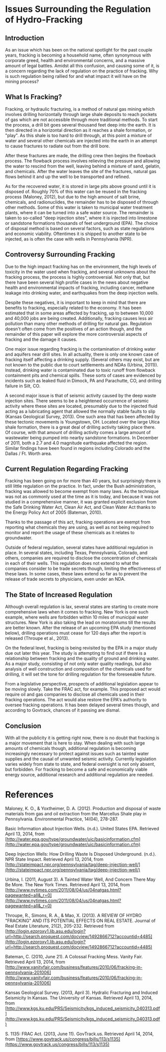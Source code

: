 # Issues Surrounding the Regulation of Hydro-Fracking

## Introduction

As an issue which has been on the national spotlight for the past couple years, fracking is becoming a household name, often synonymous with corporate greed, health and environmental concerns, and a massive amount of legal battles. Amidst all this confusion, and causing some of it, is a concern regarding the lack of regulation on the practice of fracking. Why is such regulation being rallied for and what impact it will have on the mining process?

## What Is Fracking?

Fracking, or hydraulic fracturing, is a method of natural gas mining which involves drilling horizontally through large shale deposits to reach pockets of gas which are not accessible through more traditional methods. To start the process, a drill bit goes several thousand feet deep into the earth. It is then directed in a horizontal direction as it reaches a shale formation, or "play". As this shale is too hard to drill through, at this point a mixture of water and several other chemicals are injected into the earth in an attempt to cause fractures to radiate out from the drill bore.

After these fractures are made, the drilling crew then begins the flowback process. The flowback process involves relieving the pressure and allowing the water to rescind from the well, leaving behind a mixture of sand, gelatin, and chemicals. After the water leaves the site of the fractures, natural gas flows behind it and up the well to be transported and refined.

As for the recovered water, it is stored in large pits above ground until it is disposed of. Roughly 70% of this water can be reused in the fracking process (Maloney, 2012), but due to the high amount of salt brine, chemicals, and radionuclides, the remainder has to be disposed of through other methods. Some of this water is taken to municipal water treatment plants, where it can be turned into a safe water source. The remainder is taken to so-called "deep injection sites", where it is injected into limestone or sandstone formations thousands of feet underground (EPA). The choice of disposal method is based on several factors, such as state regulations and economic viability. Oftentimes it is shipped to another state to be injected, as is often the case with wells in Pennsylvania (NPR).

## Controversy Surrounding Fracking

Due to the high impact fracking has on the environment, the high levels of toxicity in the water used when fracking, and several unknowns about the fracking process, the process is highly controversial. Not only that, but there have been several high profile cases in the news about negative health and environmental impacts of fracking, including cancer, methane leakage into drinking water, and earthquakes from the deep injection wells.

Despite these negatives, it is important to keep in mind that there are benefits to fracking, especially related to the economy. It has been estimated that in some areas affected by fracking, up to between 10,000 and 40,000 jobs are being created. Additionally, fracking causes less air pollution than many other methods of drilling for natural gas. Regulation doesn't often come from the positives of an action though, and the remainder of this paper will explore the more controversial aspects of fracking and the damage it causes.

One major issue regarding fracking is the contamination of drinking water and aquifers near drill sites. In all actuality, there is only one known case of fracking itself affecting a drinking supply. (Several others may exist, but are not known to the public due to court settlements and NDAs (Urbina, 2011)). Instead, drinking water is contaminated due to toxic runoff from flowback containment pits and chemical spills. These sorts of cases are evidenced by incidents such as leaked fluid in Dimock, PA and Parachutte, CO, and drilling failure in Silt, CO.

A second major issue is that of seismic activity caused by the deep waste injection sites. There seems to be a heightened occurrence of seismic activity where these sites are located, presumably due to the injected fluid acting as a lubricating agent that allowed the normally stable faults to slip (Kansas Geological Survey, 2013). One such area that has been affected by these tectonic movements is Youngstown, OH. Located over the large Utica shale formation, there is a great deal of drilling activity taking place there. Of course, with that amount of drilling activity comes a large amount of wastewater being pumped into nearby sandstone formations. In December of 2011, both a 2.7 and 4.0 magnitude earthquake affected the region. Similar findings have been found in regions including Colorado and the Dallas / Ft. Worth area.

## Current Regulation Regarding Fracking

Fracking has been going on for more than 40 years, but surprisingly there is still little regulation on the practice. In fact, under the Bush administration, fracking was allowed to become exempt from many laws. As the technique was not as commonly used at the time as it is today, and because it was not studied in a comprehensive manner, it was granted explicit exclusion from the Safe Drinking Water Act, Clean Air Act, and Clean Water Act thanks to the Energy Policy Act of 2005 (Bateman, 2010).

Thanks to the passage of this act, fracking operations are exempt from reporting what chemicals they are using, as well as not being required to monitor and report the usage of these chemicals as it relates to groundwater.

Outside of federal regulation, several states have additional regulation in place. In several states, including Texas, Pennsylvania, Colorado, and others, companies are required to disclose the concentration of chemicals in each of their wells. This regulation does not extend to what the companies consider to be trade secrets though, limiting the effectiveness of these laws. In some cases, these laws extend so far as to prevent the release of trade secrets to physicians, even under an NDA.

## The State of Increased Regulation

Although overall regulation is lax, several states are starting to create more comprehensive laws when it comes to fracking. New York is one such example, where wells are forbidden within 10 miles of municipal water structures. New York is also taking the lead on moratoriums till the results are better known. After the release of an upcoming EPA study (mentioned below), drilling operations must cease for 120 days after the report is released (Throupe et al., 2013).

On the federal level, fracking is being revisited by the EPA in a major study due out later this year. The study is attempting to find out if there is a relationship between fracking and the quality of ground and drinking water. As a major study, consisting of not only water quality readings, but also analysis of well construction and composition of the chemicals used for drilling, it will set the tone for drilling regulation for the foreseeable future.

From a legislative perspective, prospects of additional legislation appear to be moving slowly. Take the FRAC act, for example. This proposed act would require oil and gas companies to disclose all chemicals used in their fracking operations. The act would alse restore the EPA's authority to oversee fracking operations. It has been delayed several times though, and according to Govtrack, chances of it passing are dismal.

## Conclusion

With all the publicity it is getting right now, there is no doubt that fracking is a major movement that is here to stay. When dealing with such large amounts of chemicals though, additional regulation is becoming increasingly necessary to protect against issues such as tainted water supplies and the causal of unwanted seismic activity. Currently legislation varies widely from state to state, and federal oversight is not only absent, but forbidden. For fracking to become a safe and economically viable energy source, additional research and additional regulation are needed.

# References

Maloney, K. O., & Yoxtheimer, D. A. (2012). Production and disposal of waste materials from gas and oil extraction from the Marcellus Shale play in Pennsylvania. Environmental Practice, 14(04), 278-287.

Basic Information about Injection Wells. (n.d.). United States EPA. Retrieved April 13, 2014, from [http://water.epa.gov/type/groundwater/uic/basicinformation.cfm](http://water.epa.gov/type/groundwater/uic/basicinformation.cfm)

Deep Injection Wells: How Drilling Waste Is Disposed Underground. (n.d.). NPR State Impact. Retrieved April 13, 2014, from [http://stateimpact.npr.org/pennsylvania/tag/deep-injection-well/](http://stateimpact.npr.org/pennsylvania/tag/deep-injection-well/)

Urbina, I. (2011, August 3). A Tainted Water Well, And Concern There May Be More. The New York Times. Retrieved April 13, 2014, from [http://www.nytimes.com/2011/08/04/us/04natgas.html?pagewanted=all&_r=0](http://www.nytimes.com/2011/08/04/us/04natgas.html?pagewanted=all&_r=0)

Throupe, R., Simons, R. A., & Mao, X. (2013). A REVIEW OF HYDRO "FRACKING" AND ITS POTENTIAL EFFECTS ON REAL ESTATE. Journal of Real Estate Literature, 21(2), 205-232. Retrieved from [http://login.ezproxy1.lib.asu.edu/login?url=http://search.proquest.com/docview/1492866712?accountid=4485](http://login.ezproxy1.lib.asu.edu/login?url=http://search.proquest.com/docview/1492866712?accountid=4485)

Bateman, C. (2010, June 21). A Colossal Fracking Mess. Vanity Fair. Retrieved April 13, 2014, from [http://www.vanityfair.com/business/features/2010/06/fracking-in-pennsylvania-201006](http://www.vanityfair.com/business/features/2010/06/fracking-in-pennsylvania-201006)

Kansas Geological Survey. (2013, April 3). Hydralic Fracturing and Induced Seismicity In Kansas. The University of Kansas. Retrieved April 13, 2014, from [http://www.kgs.ku.edu/PRS/Seismicity/kgs_induced_seismicity_040313.pdf](http://www.kgs.ku.edu/PRS/Seismicity/kgs_induced_seismicity_040313.pdf)

S. 1135: FRAC Act. (2013, June 11). GovTrack.us. Retrieved April 14, 2014, from [https://www.govtrack.us/congress/bills/113/s1135](https://www.govtrack.us/congress/bills/113/s1135)
